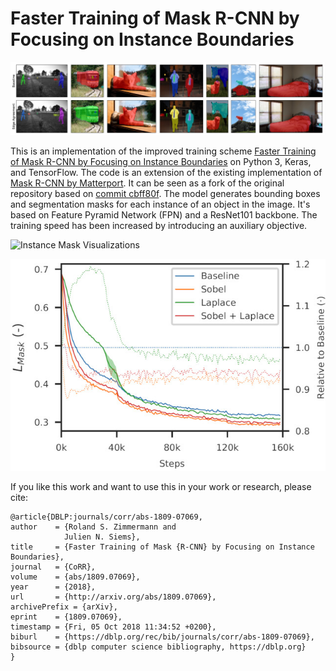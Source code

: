 # Faster Training of Mask R-CNN by Focusing on Instance Boundaries

![Instance Mask Visualizations](instance_mask_visualizations.jpg)

This is an implementation of the improved training scheme [Faster Training of Mask R-CNN by Focusing on Instance Boundaries](https://arxiv.org/abs/1809.07069) on Python 3, Keras, and TensorFlow. The code is an extension of the existing implementation of [Mask R-CNN by Matterport](https://github.com/matterport/Mask_RCNN). It can be seen as a fork of the original repository based on [commit cbff80f](https://github.com/matterport/Mask_RCNN/commit/cbff80f3e3f653a9eeee43d0d383a0385aba546b). The model generates bounding boxes and segmentation masks for each instance of an object in the image. It's based on Feature Pyramid Network (FPN) and a ResNet101 backbone. The training speed has been increased by introducing an auxiliary objective.


![Instance Mask Visualizations](edge_agreement_head_small.png)


![Instance Mask Visualizations](mask_loss.jpg)





If you like this work and want to use this in your work or research, please cite:

    @article{DBLP:journals/corr/abs-1809-07069,
    author    = {Roland S. Zimmermann and
                Julien N. Siems},
    title     = {Faster Training of Mask {R-CNN} by Focusing on Instance Boundaries},
    journal   = {CoRR},
    volume    = {abs/1809.07069},
    year      = {2018},
    url       = {http://arxiv.org/abs/1809.07069},
    archivePrefix = {arXiv},
    eprint    = {1809.07069},
    timestamp = {Fri, 05 Oct 2018 11:34:52 +0200},
    biburl    = {https://dblp.org/rec/bib/journals/corr/abs-1809-07069},
    bibsource = {dblp computer science bibliography, https://dblp.org}
    }